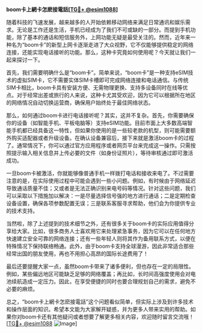 **boom卡上網卡怎麽接電話[[TG💪+ @esim1088](https://t.me/s/esim1088)]**

随着科技的飞速发展，越来越多的人开始依赖移动网络来满足日常通讯和娱乐需求。无论是工作还是生活，手机已经成为了我们不可或缺的一部分。而提到手机功能，除了基本的通话和短信服务外，上网功能无疑是最受关注的。然而，近年来一种名为“boom卡”的新型上网卡逐渐走进了大众视野，它不仅能够提供稳定的网络连接，还能实现电话接听的功能。那么，这种卡究竟如何使用呢？今天就让我们一起来探讨一下。

首先，我们需要明确什么是“boom卡”。简单来说，“boom卡”是一种支持eSIM技术的虚拟SIM卡，它不需要实体SIM卡槽即可完成网络连接和电话通信。与传统SIM卡相比，boom卡具有安装方便、无需物理更换、支持多设备同时在线等优点。对于经常出差或旅行的人来说，这种卡尤其受欢迎，因为它可以根据所在地区的网络情况自动切换运营商，确保用户始终处于最佳网络状态。

那么，如何通过boom卡进行电话接听呢？其实，这并不复杂。首先，你需要确保你的设备（如智能手机、平板电脑等）支持eSIM功能。目前市面上大多数高端智能手机都已经具备这一特性，但如果你使用的是一些较老款的机型，则可能需要额外购买适配器或者升级设备。在确认设备兼容后，接下来就是激活boom卡的过程了。通常情况下，你可以通过官方应用程序或者网页平台来完成这一操作。只需按照提示输入相关信息并上传必要的文件（如身份证照片），等待审核通过即可激活成功。

一旦boom卡被激活，你就能够像普通手机一样拨打电话和接收来电了。不过需要注意的是，在实际使用过程中可能会遇到一些小问题。例如，有时候由于网络延迟导致通话质量不佳；又或者是无法正确识别来电号码等情况。针对这些问题，我们可以采取以下措施加以解决：一是尽量选择信号强的地方进行通话；二是定期检查设备设置，确保各项参数配置无误；三是联系客服寻求帮助，他们会为你提供专业的技术支持。

当然啦，除了上述提到的技术细节之外，还有很多关于boom卡的实际应用值得分享给大家。比如，很多商务人士喜欢用它来处理紧急事务，因为它可以在任何地方快速建立安全可靠的网络连接；还有一些年轻人则将其作为备用联系方式，以便在特殊情况下保持联络畅通。此外，由于boom卡支持全球漫游，因此非常适合那些经常出国的朋友使用，再也不用担心高昂的国际长途费用了！

最后还要提醒大家一点，虽然boom卡带来了诸多便利，但也存在一定的局限性。例如，某些偏远地区可能缺乏足够的网络覆盖；再比如，长时间高强度使用会对电池续航造成一定压力。因此，在享受便捷的同时也要合理规划自己的需求，避免不必要的麻烦。

总之，“boom卡上網卡怎麽接電話”这个问题看似简单，但实际上涉及到许多技术和操作层面的知识。希望本文能为大家解开疑惑，并为更多人带来实用的帮助。如果你对boom卡还有其他疑问或者想要了解更多相关内容，欢迎随时留言交流哦！[[TG💪+ @esim1088](https://t.me/s/esim1088) ![Image](https://i.postimg.cc/4NQfJmqS/Snipaste-2025-05-13-00-14-12.png)]